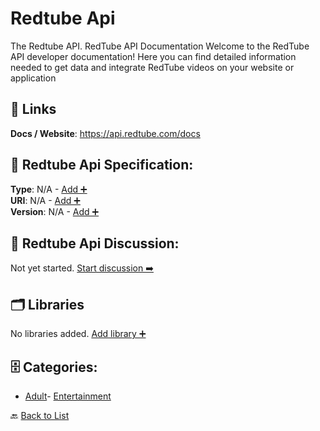 # Redtube Api

The Redtube API. RedTube API Documentation Welcome to the RedTube API developer documentation! Here you can find detailed information needed to get data and integrate RedTube videos on your website or application

##  🔗 Links
**Docs / Website**: https://api.redtube.com/docs

## 🧬 Redtube Api Specification:
**Type**: N/A - [Add ➕](https://github.com/apis-list/apis-list/edit/main/apis.yaml#L16479)  
**URI**: N/A - [Add ➕](https://github.com/apis-list/apis-list/edit/main/apis.yaml#L16479)  
**Version**: N/A - [Add ➕](https://github.com/apis-list/apis-list/edit/main/apis.yaml#L16479)

## 💬 Redtube Api Discussion:
Not yet started. [Start discussion ➡️](https://github.com/apis-list/apis-list/discussions/new)

## 🗂️ Libraries

No libraries added. [Add library ➕](https://github.com/apis-list/apis-list/edit/main/apis.yaml#L16479)    


## 🗄️ Categories:
- [Adult](https://github.com/apis-list/apis-list#adult-)- [Entertainment](https://github.com/apis-list/apis-list#entertainment-)

🔙  [Back to List](https://github.com/apis-list/apis-list)
